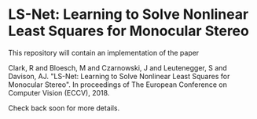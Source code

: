 # LS-Net: Learning to Solve Nonlinear Least Squares for Monocular Stereo

This repository will contain an implementation of the paper 

Clark, R and Bloesch, M and Czarnowski, J and Leutenegger, S and Davison, AJ. "LS-Net: Learning to Solve Nonlinear Least Squares for Monocular Stereo". In proceedings of The European Conference on Computer Vision (ECCV), 2018.

Check back soon for more details.

